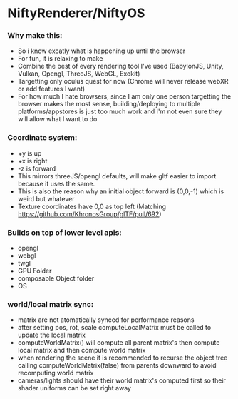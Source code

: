 # NiftyRenderer/NiftyOS

### Why make this:
 - So i know excatly what is happening up until the browser
 - For fun, it is relaxing to make
 - Combine the best of every rendering tool I've used (BabylonJS, Unity, Vulkan, Opengl, ThreeJS, WebGL, Exokit)
 - Targetting only oculus quest for now (Chrome will never release webXR or add features I want)
 - For how much I hate browsers, since I am only one person targetting the browser makes the most sense, building/deploying to multiple platforms/appstores is just too much work and I'm not even sure they will allow what I want to do

### Coordinate system:
 - +y is up
 - +x is right
 - -z is forward
 - This mirrors threeJS/opengl defaults, will make gltf easier to import because it uses the same.
 - This is also the reason why an initial object.forward is (0,0,-1) which is weird but whatever
 - Texture coordinates have 0,0 as top left (Matching https://github.com/KhronosGroup/glTF/pull/692)

### Builds on top of lower level apis:
 - opengl
 - webgl
 - twgl
 - GPU Folder
 - composable Object folder
 - OS

### world/local matrix sync:
 - matrix are not atomatically synced for performance reasons
 - after setting pos, rot, scale computeLocalMatrix must be called to update the local matrix
 - computeWorldMatrix() will compute all parent matrix's then compute local matrix and then compute world matrix
 - when rendering the scene it is recommended to recurse the object tree calling computeWorldMatrix(false) from parents downward to avoid recomputing world matrix
 - cameras/lights should have their world matrix's computed first so their shader uniforms can be set right away

